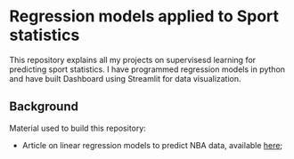 # Regression models applied to Sport statistics
This repository explains all my projects on supervisesd learning for predicting sport statistics. I have programmed regression models in python and have built Dashboard using Streamlit for data visualization.

##  Background
Material used to build this repository:
- Article on linear regression models to predict NBA data, available [here](https://towardsdatascience.com/learn-linear-regression-using-scikit-learn-and-nba-data-data-science-with-sports-9908b0f6a031);
